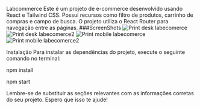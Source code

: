 Labcommerce 
Este é um projeto de e-commerce desenvolvido usando React e Tailwind CSS. Possui recursos como filtro de produtos, carrinho de compras e campo de busca. O projeto utiliza o React Router para navegação entre as páginas. ###ScreenShots
![Print desk labecomerce](https://github.com/MatheusChrist91/Matheus-e-comerce/assets/123036490/55ede7ff-e9cb-49ea-8be2-91dfc2f6bb86)
![Print desk labecomerce2](https://github.com/MatheusChrist91/Matheus-e-comerce/assets/123036490/056df7d3-0b8a-4de4-be92-e0a06efcabfd)
![Print  mobile labecomerce](https://github.com/MatheusChrist91/Matheus-e-comerce/assets/123036490/852f9059-c95c-4161-80c3-1b5da318d8d2)
![Print  mobile labecomerce2](https://github.com/MatheusChrist91/Matheus-e-comerce/assets/123036490/d9152516-4c6d-4fbb-9e4e-e01e8dde6754)

Instalação
Para instalar as dependências do projeto, execute o seguinte comando no terminal:

npm install

npm start



Lembre-se de substituir as seções relevantes com as informações corretas do seu projeto. Espero que isso te ajude!
